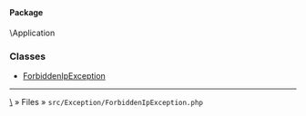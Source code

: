 ## 

#### Package
\Application







### Classes
* [ForbiddenIpException](classes/ForbiddenIpException)






***
[\\](Home) » Files » `src/Exception/ForbiddenIpException.php`